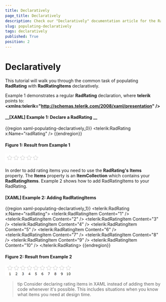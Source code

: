 ```yaml
---
title: Declaratively
page_title: Declaratively
description: Check our "Declaratively" documentation article for the RadRating WPF control.
slug: populating-declaratively
tags: declaratively
published: True
position: 2
---
```


# Declaratively

This tutorial will walk you through the common task of populating __RadRating__ with __RadRatingItems__ declaratively.

Example 1 demonstrates a regular __RadRating__ declaration, where __telerik__ points to: __&lt;xmlns:telerik="http://schemas.telerik.com/2008/xaml/presentation" /&gt;__

#### __[XAML] Example 1: Declare a RadRating __
{{region xaml-populating-declaratively_0}}
	<telerik:RadRating x:Name="radRating" />
{{endregion}}

#### __Figure 1: Result from Example 1__
![RadRating](images/rating_default.png)

In order to add rating items you need to use the __RadRating's__ __Items__ property. The __Items__ property is an __ItemCollection__ which contains your __RadRatingItems__. Example 2 shows how to add RadRatingItems to your RadRating.

#### __[XAML] Example 2: Adding RadRatingItems__
{{region xaml-populating-declaratively_1}}
	<telerik:RadRating x:Name="radRating">
	    <telerik:RadRatingItem Content="1" />
	    <telerik:RadRatingItem Content="2" />
	    <telerik:RadRatingItem Content="3" />
	    <telerik:RadRatingItem Content="4" />
	    <telerik:RadRatingItem Content="5" />
	    <telerik:RadRatingItem Content="6" />
	    <telerik:RadRatingItem Content="7" />
	    <telerik:RadRatingItem Content="8" />
	    <telerik:RadRatingItem Content="9" />
	    <telerik:RadRatingItem Content="10" />
	</telerik:RadRating>
{{endregion}}

#### __Figure 2: Result from Example 2__
![RadRating with RadRatingItems](images/rating_with_10_items.png)

>tip Consider declaring rating items in XAML instead of adding them by code whenever it's possible. This includes situations when you know what items you need at design time.
